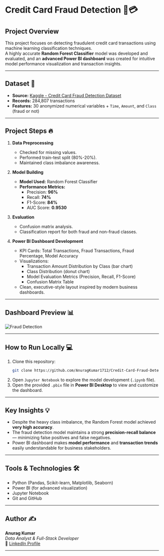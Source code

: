 # Credit Card Fraud Detection 🚨💳

## Project Overview
This project focuses on detecting fraudulent credit card transactions using machine learning classification techniques.  
A highly accurate **Random Forest Classifier** model was developed and evaluated, and an **advanced Power BI dashboard** was created for intuitive model performance visualization and transaction insights.

---

## Dataset 📂
- **Source:** [Kaggle - Credit Card Fraud Detection Dataset](https://www.kaggle.com/datasets/mlg-ulb/creditcardfraud)
- **Records:** 284,807 transactions
- **Features:** 30 anonymized numerical variables + `Time`, `Amount`, and `Class` (fraud or not)

---

## Project Steps 🔥
1. **Data Preprocessing**
   - Checked for missing values.
   - Performed train-test split (80%-20%).
   - Maintained class imbalance awareness.
   
2. **Model Building**
   - **Model Used:** Random Forest Classifier
   - **Performance Metrics:**
     - Precision: **96%**
     - Recall: **74%**
     - F1-Score: **84%**
     - AUC Score: **0.9530**
   
3. **Evaluation**
   - Confusion matrix analysis.
   - Classification report for both fraud and non-fraud classes.
   
4. **Power BI Dashboard Development**
   - KPI Cards: Total Transactions, Fraud Transactions, Fraud Percentage, Model Accuracy
   - Visualizations:
     - Transaction Amount Distribution by Class (bar chart)
     - Class Distribution (donut chart)
     - Model Evaluation Metrics (Precision, Recall, F1-Score)
     - Confusion Matrix Table
   - Clean, executive-style layout inspired by modern business dashboards.

---

## Dashboard Preview 📊

![Fraud Detection](https://github.com/user-attachments/assets/7e1fe11f-a21d-4ad5-bb41-c965d8d62306)

---

## How to Run Locally 💻
1. Clone this repository:
   ```bash
   git clone https://github.com/AnuragKumar1712/Credit-Card-Fraud-Detection.git
   ```
2. Open `Jupyter Notebook` to explore the model development (`.ipynb` file).
3. Open the provided `.pbix` file in **Power BI Desktop** to view and customize the dashboard.

---

## Key Insights 💡
- Despite the heavy class imbalance, the Random Forest model achieved **very high accuracy**.
- The fraud detection model maintains a strong **precision-recall balance** — minimizing false positives and false negatives.
- Power BI dashboard makes **model performance** and **transaction trends** easily understandable for business stakeholders.

---

## Tools & Technologies 🛠️
- Python (Pandas, Scikit-learn, Matplotlib, Seaborn)
- Power BI (for advanced visualization)
- Jupyter Notebook
- Git and GitHub

---

## Author ✍️
**Anurag Kumar**  
_Data Analyst & Full-Stack Developer_  
🔗 [LinkedIn Profile](https://www.linkedin.com/in/anuragkumar1702/)

---
